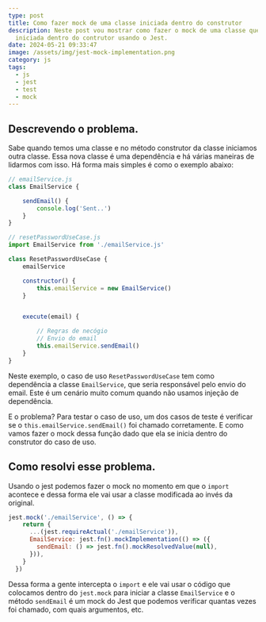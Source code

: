 ```yaml
---
type: post
title: Como fazer mock de uma classe iniciada dentro do construtor
description: Neste post vou mostrar como fazer o mock de uma classe que é
  iniciada dentro do contrutor usando o Jest.
date: 2024-05-21 09:33:47
image: /assets/img/jest-mock-implementation.png
category: js
tags:
  - js
  - jest
  - test
  - mock
---
```

## Descrevendo o problema.

Sabe quando temos uma classe e no método construtor da classe iniciamos outra classe.
Essa nova classe é uma dependência e há várias maneiras de lidarmos com isso. Há forma mais simples é como o exemplo abaixo:

```javascript
// emailService.js
class EmailService {

    sendEmail() {
        console.log('Sent..')
    }
}

// resetPasswordUseCase.js
import EmailService from './emailService.js'

class ResetPasswordUseCase {
    emailService

    constructor() {
        this.emailService = new EmailService()
    }


    execute(email) {

        // Regras de necógio
        // Envio do email
        this.emailService.sendEmail()
    }
}
```

Neste exemplo, o caso de uso `ResetPasswordUseCase` tem como dependência a classe `EmailService`, que seria responsável pelo envio do email. 
Este é um cenário muito comum quando não usamos injeção de dependência.

E o problema?
Para testar o caso de uso, um dos casos de teste é verificar se o `this.emailService.sendEmail()` foi chamado corretamente.
E como vamos fazer o mock dessa função dado que ela se inicia dentro do construtor do caso de uso.

## Como resolvi esse problema.

Usando o jest podemos fazer o mock no momento em que o `import` acontece e dessa forma ele vai usar a classe modificada ao invés da original.

```javascript
jest.mock('./emailService', () => {
    return {
      ...(jest.requireActual('./emailService')),
      EmailService: jest.fn().mockImplementation(() => ({
        sendEmail: () => jest.fn().mockResolvedValue(null),
      })),
    }
  })
```

Dessa forma a gente intercepta o `import` e ele vai usar o código que colocamos dentro do `jest.mock` para iniciar a classe `EmailService` e o método `sendEmail` é um mock do Jest que podemos verificar quantas vezes foi chamado, com quais argumentos, etc.
